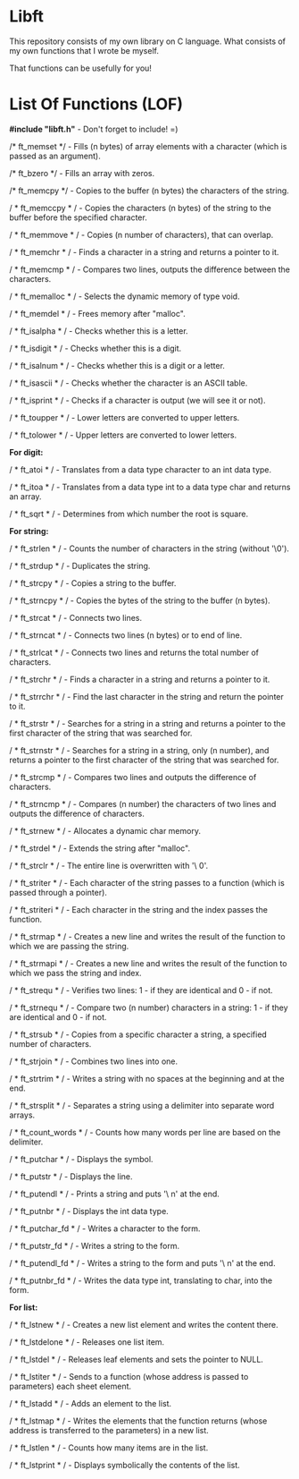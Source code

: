 # Libft

This repository consists of my own library on C language. What consists of my own functions that I wrote be myself. 

That functions can be usefully for you!

# List Of Functions (LOF)


__#include "libft.h"__ - Don't forget to include! =) 



/* ft_memset */ - Fills (n bytes) of array elements with a character (which is passed as an argument).

/* ft_bzero */ - Fills an array with zeros.

/* ft_memcpy */ - Copies to the buffer (n bytes) the characters of the string.

/ * ft_memccpy * / - Copies the characters (n bytes) of the string to the buffer before the specified character.

/ * ft_memmove * / - Copies (n number of characters), that can overlap.

/ * ft_memchr * / - Finds a character in a string and returns a pointer to it.

/ * ft_memcmp * / - Compares two lines, outputs the difference between the characters.

/ * ft_memalloc * / - Selects the dynamic memory of type void.

/ * ft_memdel * / - Frees memory after "malloc".

/ * ft_isalpha * / - Checks whether this is a letter.

/ * ft_isdigit * / - Checks whether this is a digit.

/ * ft_isalnum * / - Checks whether this is a digit or a letter.

/ * ft_isascii * / - Checks whether the character is an ASCII table.

/ * ft_isprint * / - Checks if a character is output (we will see it or not).

/ * ft_toupper * / - Lower letters are converted to upper letters.

/ * ft_tolower * / - Upper letters are converted to lower letters.

__For digit:__

/ * ft_atoi * / - Translates from a data type character to an int data type.

/ * ft_itoa * / - Translates from a data type int to a data type char and returns an array.

/ * ft_sqrt * / - Determines from which number the root is square.

__For string:__

/ * ft_strlen * / - Counts the number of characters in the string (without '\0').

/ * ft_strdup * / - Duplicates the string.

/ * ft_strcpy * / - Copies a string to the buffer.

/ * ft_strncpy * / - Copies the bytes of the string to the buffer (n bytes).

/ * ft_strcat * / - Connects two lines.

/ * ft_strncat * / - Connects two lines (n bytes) or to end of line.

/ * ft_strlcat * / - Connects two lines and returns the total number of characters.

/ * ft_strchr * / - Finds a character in a string and returns a pointer to it.

/ * ft_strrchr * / - Find the last character in the string and return the pointer to it.

/ * ft_strstr * / - Searches for a string in a string and returns a pointer to the first character of the string that was searched for.

/ * ft_strnstr * / - Searches for a string in a string, only (n number), and returns a pointer to the first character of the string that was searched for.

/ * ft_strcmp * / - Compares two lines and outputs the difference of characters.

/ * ft_strncmp * / - Compares (n number) the characters of two lines and outputs the difference of characters.

/ * ft_strnew * / - Allocates a dynamic char memory.

/ * ft_strdel * / - Extends the string after "malloc".

/ * ft_strclr * / - The entire line is overwritten with '\ 0'.

/ * ft_striter * / - Each character of the string passes to a function (which is passed through a pointer).

/ * ft_striteri * / - Each character in the string and the index passes the function.

/ * ft_strmap * / - Creates a new line and writes the result of the function to which we are passing the string.

/ * ft_strmapi * / - Creates a new line and writes the result of the function to which we pass the string and index.

/ * ft_strequ * / - Verifies two lines: 1 - if they are identical and 0 - if not.

/ * ft_strnequ * / - Compare two (n number) characters in a string: 1 - if they are identical and 0 - if not.

/ * ft_strsub * / - Copies from a specific character a string, a specified number of characters.

/ * ft_strjoin * / - Combines two lines into one.

/ * ft_strtrim * / - Writes a string with no spaces at the beginning and at the end.

/ * ft_strsplit * / - Separates a string using a delimiter into separate word arrays.

/ * ft_count_words * / - Counts how many words per line are based on the delimiter.

/ * ft_putchar * / - Displays the symbol.

/ * ft_putstr * / - Displays the line.

/ * ft_putendl * / - Prints a string and puts '\ n' at the end.

/ * ft_putnbr * / - Displays the int data type.

/ * ft_putchar_fd * / - Writes a character to the form.

/ * ft_putstr_fd * / - Writes a string to the form.

/ * ft_putendl_fd * / - Writes a string to the form and puts '\ n' at the end.

/ * ft_putnbr_fd * / - Writes the data type int, translating to char, into the form.

__For list:__

/ * ft_lstnew * / - Creates a new list element and writes the content there.

/ * ft_lstdelone * / - Releases one list item.

/ * ft_lstdel * / - Releases leaf elements and sets the pointer to NULL.

/ * ft_lstiter * / - Sends to a function (whose address is passed to parameters) each sheet element.

/ * ft_lstadd * / - Adds an element to the list.

/ * ft_lstmap * / - Writes the elements that the function returns (whose address is transferred to the parameters) in a new list.

/ * ft_lstlen * / - Counts how many items are in the list.

/ * ft_lstprint * / - Displays symbolically the contents of the list.
